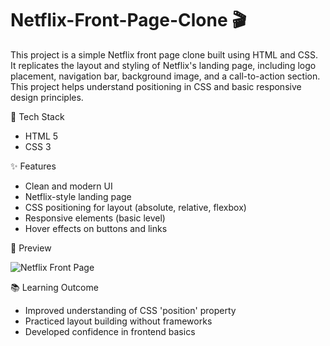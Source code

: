 # Netflix-Front-Page-Clone 🎬

This project is a simple Netflix front page clone built using HTML and CSS. It replicates the layout and styling of Netflix's landing page, including logo placement, navigation bar, background image, and a call-to-action section. This project helps understand positioning in CSS and basic responsive design principles.

🔧 Tech Stack

- HTML 5
- CSS 3

✨ Features

- Clean and modern UI
- Netflix-style landing page
- CSS positioning for layout (absolute, relative, flexbox)
- Responsive elements (basic level)
- Hover effects on buttons and links

📸 Preview

![Netflix Front Page](https://github.com/user-attachments/assets/b4e29052-4e80-41d9-b548-3d0e1ac7fb2a)

📚 Learning Outcome

- Improved understanding of CSS 'position' property
- Practiced layout building without frameworks
- Developed confidence in frontend basics
